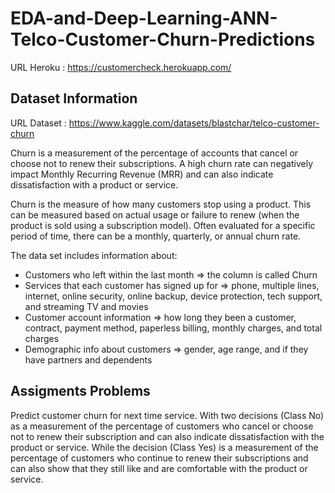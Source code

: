 # EDA-and-Deep-Learning-ANN-Telco-Customer-Churn-Predictions

URL Heroku : https://customercheck.herokuapp.com/

## Dataset Information 
URL Dataset : https://www.kaggle.com/datasets/blastchar/telco-customer-churn

Churn is a measurement of the percentage of accounts that cancel or choose not to renew their subscriptions. A high churn rate can negatively impact Monthly Recurring Revenue (MRR) and can also indicate dissatisfaction with a product or service.

Churn is the measure of how many customers stop using a product. This can be measured based on actual usage or failure to renew (when the product is sold using a subscription model). Often evaluated for a specific period of time, there can be a monthly, quarterly, or annual churn rate.

The data set includes information about:
- Customers who left within the last month => the column is called Churn
- Services that each customer has signed up for => phone, multiple lines, internet, online security, online backup, device protection, tech support, and streaming TV and movies
- Customer account information => how long they been a customer, contract, payment method, paperless billing, monthly charges, and total charges
- Demographic info about customers => gender, age range, and if they have partners and dependents

## Assigments Problems
Predict customer churn for next time service. With two decisions (Class No) as a measurement of the percentage of customers who cancel or choose not to renew their subscription and can also indicate dissatisfaction with the product or service. While the decision (Class Yes) is a measurement of the percentage of customers who continue to renew their subscriptions and can also show that they still like and are comfortable with the product or service.


